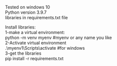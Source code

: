 Tested on windows 10\
Python version 3.9.7\
libraries in requirements.txt file

Install libraries:\
1-make a virtual environment:\
python -m venv myenv #myenv or any name you like\
2-Activate virtual environment\
.\myenv1\Scripts\activate #for windows\
3-get the libraries\
pip install -r requirements.txt


